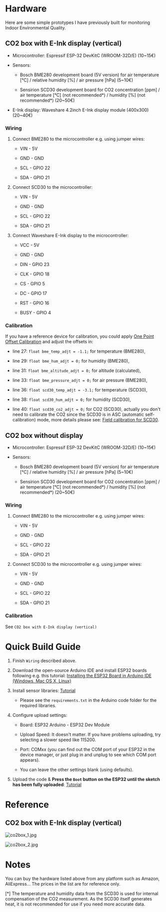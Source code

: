 # Hardware

Here are some simple prototypes I have previously built for monitoring Indoor Environmental Quality.

## CO2 box with E-Ink display (vertical)

- Microcontroller: Espressif ESP-32 DevKitC (WROOM-32D/E) (10~15€)

- Sensors:

    - Bosch BME280 development board (5V version) for air temperature [°C] / relative humidity [%] / air pressure [hPa] (5~10€)

    - Sensirion SCD30 development board for CO2 concentration [ppm] / air temperature [°C] (not recommended*) / humidity [%] (not recommended*) (20~50€)

- E-Ink display: Waveshare 4.2inch E-Ink display module (400x300) (20~40€)

### Wiring

1. Connect BME280 to the microcontroller e.g. using jumper wires:
    
    - VIN - 5V

    - GND - GND

    - SCL - GPIO 22

    - SDA - GPIO 21

2. Connect SCD30 to the microcontroller:

    - VIN - 5V

    - GND - GND

    - SCL - GPIO 22

    - SDA - GPIO 21

3. Connect Waveshare E-Ink display to the microcontroller:

    - VCC - 5V

    - GND - GND

    - DIN - GPIO 23

    - CLK - GPIO 18

    - CS - GPIO 5

    - DC - GPIO 17

    - RST - GPIO 16

    - BUSY - GPIO 4

### Calibration

If you have a reference device for calibration, you could apply [One Point Offset Calibration](https://learn.adafruit.com/calibrating-sensors/single-point-calibration) and adjust the offsets in:

- line 27: `float bme_temp_adjt = -1.1;` for temperature (BME280),

- line 29: `float bme_hum_adjt = 0;` for humidity (BME280),

- line 31: `float bme_altitude_adjt = 0;` for altitude (calculated),

- line 33: `float bme_pressure_adjt = 0;` for air pressure (BME280),

- line 36: `float scd30_temp_adjt = -3.1;` for temperature (SCD30),

- line 38: `float scd30_hum_adjt = 0;` for humidity (SCD30),

- line 40: `float scd30_co2_adjt = 0;` for CO2 (SCD30), actually you don't need to calibrate the CO2 since the SCD30 is in ASC (automatic self-calibration) mode, more details please see: [Field calibration for SCD30](https://sensirion.com/media/documents/33C09C07/620638B8/Sensirion_SCD30_Field_Calibration.pdf).

## CO2 box without display

- Microcontroller: Espressif ESP-32 DevKitC (WROOM-32D/E) (10~15€)

- Sensors:

    - Bosch BME280 development board (5V version) for air temperature [°C] / relative humidity [%] / air pressure [hPa] (5~10€)

    - Sensirion SCD30 development board for CO2 concentration [ppm] / air temperature [°C] (not recommended*) / humidity [%] (not recommended*) (20~50€)

### Wiring

1. Connect BME280 to the microcontroller e.g. using jumper wires:
    
    - VIN - 5V

    - GND - GND

    - SCL - GPIO 22

    - SDA - GPIO 21

2. Connect SCD30 to the microcontroller e.g. using jumper wires:

    - VIN - 5V

    - GND - GND

    - SCL - GPIO 22

    - SDA - GPIO 21

### Calibration

See `CO2 box with E-Ink display (vertical)`

# Quick Build Guide

1. Finish `Wiring` described above.

2. Download the open-source Arduino IDE and install ESP32 boards following e.g. this tutorial: [Installing the ESP32 Board in Arduino IDE (Windows, Mac OS X, Linux)](https://randomnerdtutorials.com/installing-the-esp32-board-in-arduino-ide-windows-instructions/)

3. Install sensor libraries: [Tutorial](https://docs.arduino.cc/software/ide-v1/tutorials/installing-libraries/)

    - Please see the `requirements.txt` in the Arduino code folder for the required libraries.

4. Configure upload settings:

    - Board: ESP32 Arduino - ESP32 Dev Module

    - Upload Speed: It doesn't matter. If you have problems uploading, try selecting a slower speed like 115200.

    - Port: COMxx (you can find out the COM port of your ESP32 in the device manager, or just plug in and unplug to see which COM port appears).

    - You can leave the other settings blank (using defaults).

5. Upload the code & **Press the `Boot` button on the ESP32 until the sketch has been fully uploaded**: [Tutorial](https://support.arduino.cc/hc/en-us/articles/4733418441116-Upload-a-sketch-in-Arduino-IDE)

# Reference

## CO2 box with E-Ink display (vertical)

![co2box_1.jpg](./pics/co2box_1.jpg)

![co2box_2.jpg](./pics/co2box_2.jpg)

# Notes

You can buy the hardware listed above from any platform such as Amazon, AliExpress... The prices in the list are for reference only.

[*] The temperature and humidity data from the SCD30 is used for internal compensation of the CO2 measurement. As the SCD30 itself generates heat, it is not recommended for use if you need more accurate data.